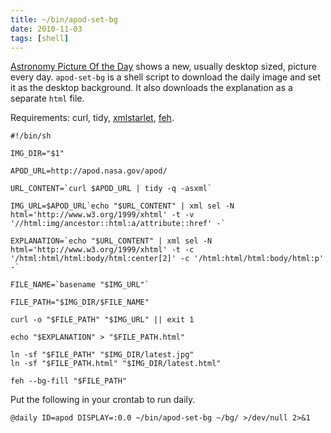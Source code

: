 ```yaml
---
title: ~/bin/apod-set-bg
date: 2010-11-03
tags: [shell]
---
```


[Astronomy Picture Of the Day](http://apod.nasa.gov/apod/) shows a new,
usually desktop sized, picture every day. `apod-set-bg` is a shell
script to download the daily image and set it as the desktop background.
It also downloads the explanation as a separate `html` file.

Requirements: curl, tidy, [xmlstarlet](http://xmlstar.sourceforge.net),
[feh](http://linuxbrit.co.uk/software/feh/).

    #!/bin/sh

    IMG_DIR="$1"

    APOD_URL=http://apod.nasa.gov/apod/ 

    URL_CONTENT=`curl $APOD_URL | tidy -q -asxml`

    IMG_URL=$APOD_URL`echo "$URL_CONTENT" | xml sel -N html='http://www.w3.org/1999/xhtml' -t -v '//html:img/ancestor::html:a/attribute::href' -`

    EXPLANATION=`echo "$URL_CONTENT" | xml sel -N html='http://www.w3.org/1999/xhtml' -t -c '/html:html/html:body/html:center[2]' -c '/html:html/html:body/html:p' -`

    FILE_NAME=`basename "$IMG_URL"`

    FILE_PATH="$IMG_DIR/$FILE_NAME"

    curl -o "$FILE_PATH" "$IMG_URL" || exit 1

    echo "$EXPLANATION" > "$FILE_PATH.html"

    ln -sf "$FILE_PATH" "$IMG_DIR/latest.jpg"
    ln -sf "$FILE_PATH.html" "$IMG_DIR/latest.html"

    feh --bg-fill "$FILE_PATH"

Put the following in your crontab to run daily.

    @daily ID=apod DISPLAY=:0.0 ~/bin/apod-set-bg ~/bg/ >/dev/null 2>&1
